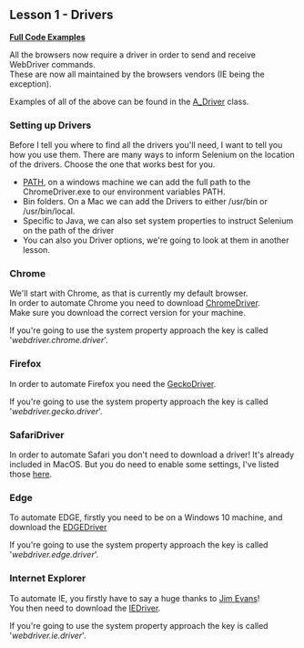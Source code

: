 ## Lesson 1 - Drivers

[**Full Code Examples**](../A_Drivers/A_Drivers.java)

All the browsers now require a driver in order to send and receive WebDriver commands.  
These are now all maintained by the browsers vendors (IE being the exception).

Examples of all of the above can be found in the [A_Driver](https://github.com/FriendlyTester/Selenium-WebDriver-Examples/blob/master/java/src/test/java/lessons/A_Drivers/A_Drivers.java) class.

### Setting up Drivers
Before I tell you where to find all the drivers you'll need, I want to tell you how you use them.
There are many ways to inform Selenium on the location of the drivers. Choose the one that works best for you.

* [PATH](https://stackoverflow.com/questions/44272416/how-to-add-a-folder-to-path-environment-variable-in-windows-10-with-screensho), on a windows machine we can add the full path to the ChromeDriver.exe to our environment variables PATH.
* Bin folders. On a Mac we can add the Drivers to either /usr/bin or /usr/bin/local.
* Specific to Java, we can also set system properties to instruct Selenium on the path of the driver
* You can also you Driver options, we're going to look at them in another lesson.

### Chrome
We'll start with Chrome, as that is currently my default browser.  
In order to automate Chrome you need to download [ChromeDriver](https://sites.google.com/a/chromium.org/chromedriver/downloads).  
Make sure you download the correct version for your machine.

If you're going to use the system property approach the key is called '_webdriver.chrome.driver_'.

### Firefox
In order to automate Firefox you need the [GeckoDriver](https://github.com/mozilla/geckodriver/releases).

If you're going to use the system property approach the key is called '_webdriver.gecko.driver_'.


### SafariDriver
In order to automate Safari you don't need to download a driver! It's already included in MacOS. But you do need to enable some settings, I've listed those [here](https://github.com/FriendlyTester/Selenium-WebDriver-Examples/blob/master/java/src/test/java/drivers/SafariDriver.md).

### Edge
To automate EDGE, firstly you need to be on a Windows 10 machine, and download the [EDGEDriver](https://developer.microsoft.com/en-us/microsoft-edge/tools/webdriver/)

If you're going to use the system property approach the key is called '_webdriver.edge.driver_'.

### Internet Explorer
To automate IE, you firstly have to say a huge thanks to [Jim Evans](https://twitter.com/jimevansmusic)!  
You then need to download the [IEDriver](https://github.com/SeleniumHQ/selenium/wiki/InternetExplorerDriver).

If you're going to use the system property approach the key is called '_webdriver.ie.driver_'.